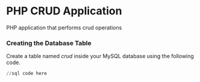 # PHP CRUD Application

PHP application that performs crud operations

### ****Creating the Database Table****

Create a table named *crud* inside your MySQL database using the following code.

```sql
//sql code here
```
